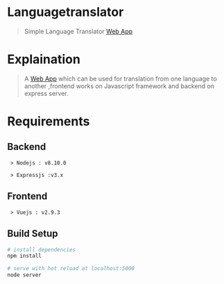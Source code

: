 # Languagetranslator

> Simple Language Translator [Web App](https://langtranslator.herokuapp.com)

# Explaination
> A [Web App](https://langtranslator.herokuapp.com) which can be used for translation from one language to another ,frontend works on Javascript framework and backend on express server.

# Requirements 

## Backend
 ```
  > Nodejs : v8.10.0

  > Expressjs :v3.x
```
## Frontend
```
 > Vuejs : v2.9.3
```
## Build Setup

``` bash
# install dependencies
npm install

# serve with hot reload at localhost:5000
node server



```

